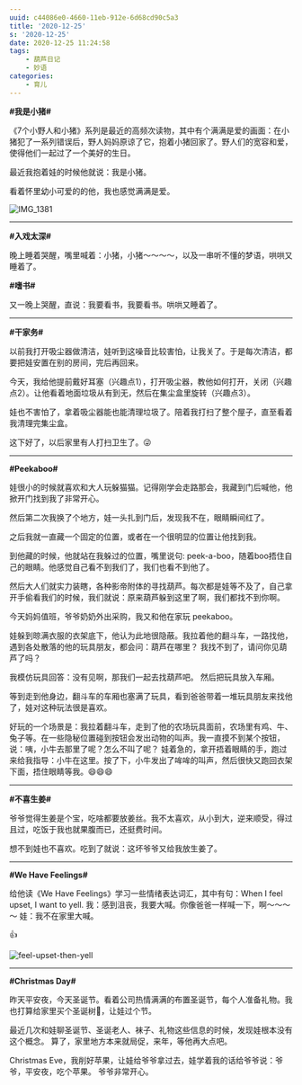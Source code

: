 ```yaml
---
uuid: c44086e0-4660-11eb-912e-6d68cd90c5a3
title: '2020-12-25'
s: '2020-12-25'
date: 2020-12-25 11:24:58
tags:
	- 葫芦日记
	- 妙语
categories:
	- 育儿
---
```




**\#我是小猪\#**

《7个小野人和小猪》系列是最近的高频次读物，其中有个满满是爱的画面：在小猪犯了一系列错误后，野人妈妈原谅了它，抱着小猪回家了。野人们的宽容和爱，使得他们一起过了一个美好的生日。

最近我抱着娃的时候他就说：我是小猪。

看着怀里幼小可爱的的他，我也感觉满满是爱。

![IMG_1381](https://blog-assets.liupei.xin/assets/2020-12-25/7-savage-and-a-piglet-go-home.jpg-public)

<!-- more -->

---



**\#入戏太深\#**

晚上睡着哭醒，嘴里喊着：小猪，小猪～～～～，以及一串听不懂的梦语，哄哄又睡着了。



**\#嗜书\#**

又一晚上哭醒，直说：我要看书，我要看书。哄哄又睡着了。

---



**\#干家务\#**

以前我打开吸尘器做清洁，娃听到这噪音比较害怕，让我关了。于是每次清洁，都要把娃安置在别的房间，完后再回来。

今天，我给他提前戴好耳塞（兴趣点1），打开吸尘器，教他如何打开，关闭（兴趣点2）。让他看着地面垃圾从有到无，然后在集尘盒里旋转（兴趣点3）。

娃也不害怕了，拿着吸尘器能也能清理垃圾了。陪着我打扫了整个屋子，直至看着我清理完集尘盒。

这下好了，以后家里有人打扫卫生了。😜

---



**\#Peekaboo\#**

娃很小的时候就喜欢和大人玩躲猫猫。记得刚学会走路那会，我藏到门后喊他，他掀开门找到我了非常开心。

然后第二次我换了个地方，娃一头扎到门后，发现我不在，眼睛瞬间红了。

之后我就一直藏一个固定的位置，或者在一个很明显的位置让他找到我。



到他藏的时候，他就站在我躲过的位置，嘴里说句: peek-a-boo，随着boo捂住自己的眼睛。他感觉自己看不到我们了，我们也看不到他了。

然后大人们就实力装瞎，各种影帝附体的寻找葫芦。每次都是娃等不及了，自己拿开手偷看我们的时候，我们就说：原来葫芦躲到这里了啊，我们都找不到你啊。



今天妈妈值班，爷爷奶奶外出采购，我又和他在家玩 peekaboo。

娃躲到晾满衣服的衣架底下，他认为此地很隐蔽。我拉着他的翻斗车，一路找他，遇到各处散落的他的玩具朋友，都会问：葫芦在哪里？ 我找不到了，请问你见葫芦了吗？ 

我模仿玩具回答：没有见啊，那我们一起去找葫芦吧。 然后把玩具放入车厢。

等到走到他身边，翻斗车的车厢也塞满了玩具，看到爸爸带着一堆玩具朋友来找他了，娃对这种玩法很是喜欢。



好玩的一个场景是：我拉着翻斗车，走到了他的农场玩具面前，农场里有鸡、牛、兔子等。在一些隐秘位置碰到按钮会发出动物的叫声。我一直摸不到某个按钮，说：咦，小牛去那里了呢？怎么不叫了呢？ 娃着急的，拿开捂着眼睛的手，跑过来给我指导：小牛在这里。按了下，小牛发出了哞哞的叫声，然后很快又跑回衣架下面，捂住眼睛等我。😄😄😄

---



**\#不喜生姜\#**

爷爷觉得生姜是个宝，吃啥都要放姜丝。我不太喜欢，从小到大，逆来顺受，得过且过，吃饭于我也就果腹而已，还挺费时间。

想不到娃也不喜欢。吃到了就说：这坏爷爷又给我放生姜了。

---



**\#We Have Feelings\#**

给他读《We Have Feelings》学习一些情绪表达词汇，其中有句：When I feel upset, I want to yell.
我：感到沮丧，我要大喊。你像爸爸一样喊一下，啊～～～～
娃：我不在家里大喊。

👍

![feel-upset-then-yell](https://blog-assets.liupei.xin/assets/2020-12-25/feel-upset-then-yell.jpg-public)


---




**\#Christmas Day\#**

昨天平安夜，今天圣诞节。看着公司热情满满的布置圣诞节，每个人准备礼物。我也打算给家里买个圣诞树🎄，让娃过个节。

最近几次和娃聊圣诞节、圣诞老人、袜子、礼物这些信息的时候，发现娃根本没有这个概念。 算了，家里地方本来就局促，来年，等他再大点吧。

Christmas Eve，我削好苹果，让娃给爷爷拿过去，娃学着我的话给爷爷说：爷爷，平安夜，吃个苹果。 爷爷非常开心。
